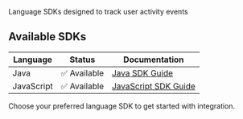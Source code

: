 Language SDKs designed to track user activity events
## Available SDKs

| Language | Status | Documentation |
|----------|---------|---------------|
| Java | ✅ Available | [Java SDK Guide](./java/README.md) |
| JavaScript | ✅ Available | [JavaScript SDK Guide](./javascript/README.md) |

Choose your preferred language SDK to get started with integration.